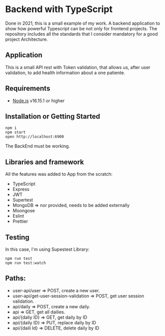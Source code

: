 # Backend with TypeScript

Done in 2021, this is a small example of my work. A backend application to show how powerful Typescript can be not only for frontend projects. The repository includes all the standards that I consider mandatory for a good project Architecture.

## Application

This is a small API rest with Token validation, that allows us, after user validation, to add health information about a one patiente.

## Requirements

- [Node.js](https://nodejs.org/) v16.15.1 or higher

## Installation or Getting Started

    npm i
    npm start
    open http://localhost:6900

The BackEnd must be working.

## Libraries and framework

All the features was added to App from the scratch:

- TypeScript
- Express
- JWT
- Supertest
- MongoDB => nor provided, needs to be added externally 
- Moongose
- Eslint
- Prettier

## Testing

In this case, I'm using Supestest Library:

    npm run test
    npm run test:watch

## Paths:

- user-api/user => POST, create a new user. 
- user-api/get-user-session-validation => POST, get user session validation.
- api/daily => POST, create a new daily.
- api => GET, get all dailies.
- api/{daliy ID} => GET, get daily by ID
- api/{daily ID} => PUT, replace daily by ID
- api/{daili Id} => DELETE, delete daily by ID

